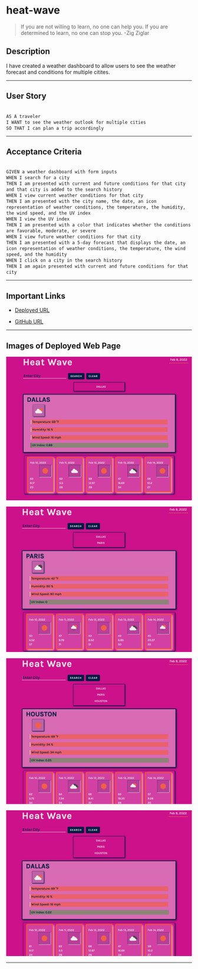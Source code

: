 # heat-wave

> If you are not willing to learn, no one can help you. If you are determined to learn, no one can stop you. -Zig Ziglar

## Description

I have created a weather dashboard to allow users to see the weather forecast and conditions for multiple citites.

---

## User Story
```

AS A traveler
I WANT to see the weather outlook for multiple cities
SO THAT I can plan a trip accordingly 
```
---
## Acceptance Criteria
```

GIVEN a weather dashboard with form inputs
WHEN I search for a city
THEN I am presented with current and future conditions for that city and that city is added to the search history
WHEN I view current weather conditions for that city
THEN I am presented with the city name, the date, an icon representation of weather conditions, the temperature, the humidity, the wind speed, and the UV index
WHEN I view the UV index
THEN I am presented with a color that indicates whether the conditions are favorable, moderate, or severe
WHEN I view future weather conditions for that city
THEN I am presented with a 5-day forecast that displays the date, an icon representation of weather conditions, the temperature, the wind speed, and the humidity
WHEN I click on a city in the search history
THEN I am again presented with current and future conditions for that city
```
---



## Important Links

- [Deployed URL](https://caitlyn-griffing.github.io/heat-wave/)

- [GitHub URL](https://github.com/caitlyn-griffing/heat-wave)


---

## Images of Deployed Web Page


![Image 1](assets/images/heatwaveSS1.png)

![Image 1](assets/images/heatwaveSS2.png)

![Image 1](assets/images/heatwaveSS3.png)

![Image 1](assets/images/heatwaveSS4.png)

---
